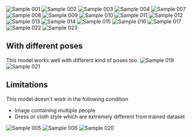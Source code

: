 ![Sample 001](assets/001.png)
![Sample 002](assets/002.png)
![Sample 003](assets/003.png)
![Sample 004](assets/004.png)
![Sample 007](assets/007.png)
![Sample 008](assets/008.png)
![Sample 009](assets/009.png)
![Sample 010](assets/010.png)
![Sample 011](assets/011.png)
![Sample 012](assets/012.png)
![Sample 013](assets/013.png)
![Sample 014](assets/014.png)
![Sample 015](assets/015.png)
![Sample 016](assets/016.png)
![Sample 017](assets/017.png)
![Sample 022](assets/022.png)
![Sample 023](assets/023.png)

## With different poses

This model works well with different kind of poses too.
![Sample 019](assets/019.png)
![Sample 021](assets/021.png)

## Limitations

This model doesn't work in the following condition
- Image containing multiple people
- Dress or cloth style which are extremely different from trained dataset <br>

![Sample 005](assets/005.png)
![Sample 006](assets/006.png)
![Sample 020](assets/020.png)
